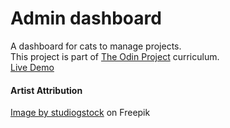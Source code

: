 # Admin dashboard
A dashboard for cats to manage projects.  
This project is part of [The Odin Project](https://www.theodinproject.com/) curriculum.   
[Live Demo](https://yassinebenabdelaziz.github.io/admin-dashboard/)  


#### Artist Attribution
<a href="https://www.freepik.com/free-vector/pet-cat-design_7177559.htm#query=cat%20avatars&position=20&from_view=keyword&track=ais">Image by studiogstock</a> on Freepik